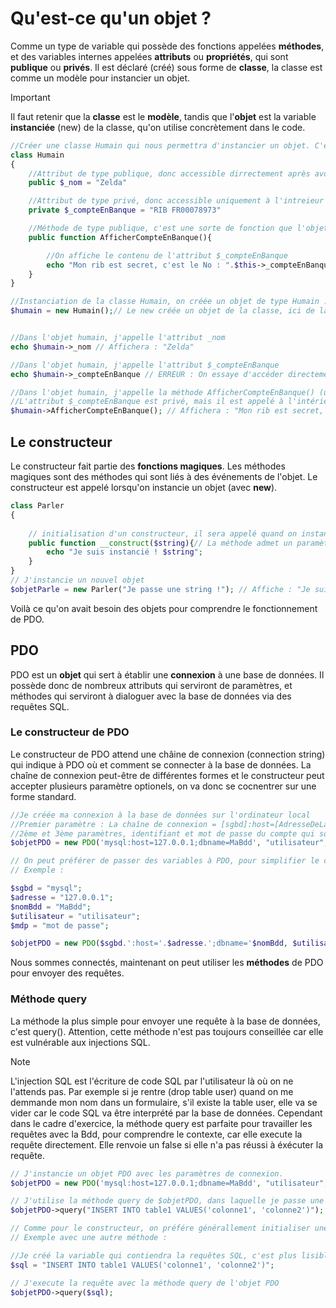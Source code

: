 # Qu'est-ce qu'un objet ?
Comme un type de variable qui possède des fonctions appelées **méthodes**, et des variables internes appelées **attributs** ou **propriétés**, qui sont **publique** ou **privés**.
Il est déclaré (créé) sous forme de **classe**, la classe est comme un modèle pour instancier un objet.
> [!IMPORTANT]
> Il faut retenir que la **classe** est le **modèle**, tandis que l'**objet** est la variable **instanciée** (new) de la classe, qu'on utilise concrètement dans le code.
```php
//Créer une classe Humain qui nous permettra d'instancier un objet. C'est comme un modèle de ce que sera l'objet instancié depuis cette classe.
class Humain
{
    //Attribut de type publique, donc accessible dirrectement après avoir instancié l'objet.
    public $_nom = "Zelda"

    //Attribut de type privé, donc accessible uniquement à l'intreieur de la classe, donc via une méthode
    private $_compteEnBanque = "RIB FR00078973"

    //Méthode de type publique, c'est une sorte de fonction que l'objet peut appeler.
    public function AfficherCompteEnBanque(){

        //On affiche le contenu de l'attribut $_compteEnBanque
        echo "Mon rib est secret, c'est le No : ".$this->_compteEnBanque;// $this fait référence à la classe dans laquelle on est. -> est la syntaxe pour appeler un attribut A L'INTERIEUR d'une classe. Donc : cette classe->le nom de l'attribut attribut
    }
}

//Instanciation de la classe Humain, on créée un objet de type Humain :
$humain = new Humain();// Le new créée un objet de la classe, ici de la classe Humain.


//Dans l'objet humain, j'appelle l'attribut _nom
echo $humain->_nom // Affichera : "Zelda"

//Dans l'objet humain, j'appelle l'attribut $_compteEnBanque
echo $humain->_compteEnBanque // ERREUR : On essaye d'accéder directement à un attribut privé (private), l'attribut ne s'affichera pas.

//Dans l'objet humain, j'appelle la méthode AfficherCompteEnBanque() (une méthode est très similaire à une fonction)
//L'attribut $_compteEnBanque est privé, mais il est appelé à l'intérieur d'une méthode de l'objet $humain, donc la méthode a le droit d'y accéder
$humain->AfficherCompteEnBanque(); // Affichera : "Mon rib est secret, c'est le No : RIB FR00078973"
```
## Le constructeur
Le constructeur fait partie des **fonctions magiques**. Les méthodes magiques sont des méthodes qui sont liés à des événements de l'objet.
Le constructeur est appelé lorsqu'on instancie un objet (avec **new**).
```php
class Parler
{
    
    // initialisation d'un constructeur, il sera appelé quand on instancie un objet Parler
    public function __construct($string){// La méthode admet un paramètre d'entrée, mais comme une fonction, ce n'est pas obligatoire. 
        echo "Je suis instancié ! $string";
    }
}
// J'instancie un nouvel objet
$objetParle = new Parler("Je passe une string !"); // Affiche : "Je suis instancié ! Je passe une string !"
```
Voilà ce qu'on avait besoin des objets pour comprendre le fonctionnement de PDO.
## PDO
PDO est un **objet** qui sert à établir une **connexion** à une base de données. Il possède donc de nombreux attributs qui serviront de paramètres, et méthodes qui serviront à dialoguer avec la base de données via des requêtes SQL.
### Le constructeur de PDO
Le constructeur de PDO attend une châine de connexion (connection string) qui indique à PDO où et comment se connecter à la base de données.
La chaîne de connexion peut-être de différentes formes et le constructeur peut accepter plusieurs paramètre optionels, on va donc se cocnentrer sur une forme standard.
```php
//Je créée ma connexion à la base de données sur l'ordinateur local
//Premier paramètre : La chaîne de connexion = [sgbd]:host=[AdresseDeLaBdd];dbname=[NomDeLaBdd]
//2ème et 3ème paramètres, identifiant et mot de passe du compte qui souhaite se connecter.
$objetPDO = new PDO('mysql:host=127.0.0.1;dbname=MaBdd', "utilisateur", "mot de passe");

// On peut préférer de passer des variables à PDO, pour simplifier le changement de Bdd ou d'utilisateur
// Exemple :

$sgbd = "mysql";
$adresse = "127.0.0.1";
$nomBdd = "MaBdd";
$utilisateur = "utilisateur";
$mdp = "mot de passe";

$objetPDO = new PDO($sgbd.':host='.$adresse.';dbname='$nomBdd, $utilisateur, $mdp);
```
Nous sommes connectés, maintenant on peut utiliser les **méthodes** de PDO pour envoyer des requêtes.
### Méthode query
La méthode la plus simple pour envoyer une requête à la base de données, c'est query().
Attention, cette méthode n'est pas toujours conseillée car elle est vulnérable aux injections SQL.
> [!NOTE]
> L'injection SQL est l'écriture de code SQL par l'utilisateur là où on ne l'attends pas. Par exemple si je rentre (drop table user) quand on me demmande mon nom dans un formulaire, s'il existe la table user, elle va se vider car le code SQL va être interprété par la base de données.
Cependant dans le cadre d'exercice, la méthode query est parfaite pour travailler les requêtes avec la Bdd, pour comprendre le contexte, car elle execute la requête directement.
Elle renvoie un false si elle n'a pas réussi à éxécuter la requête.
```php
// J'instancie un objet PDO avec les paramètres de connexion.
$objetPDO = new PDO('mysql:host=127.0.0.1;dbname=MaBdd', "utilisateur", "mot de passe");

// J'utilise la méthode query de $objetPDO, dans laquelle je passe une requête SQL sous forme de string
$objetPDO->query("INSERT INTO table1 VALUES('colonne1', 'colonne2')");

// Comme pour le constructeur, on préfére générallement initialiser une variable avec la requête SQL.
// Exemple avec une autre méthode :

//Je créé la variable qui contiendra la requêtes SQL, c'est plus lisible.
$sql = "INSERT INTO table1 VALUES('colonne1', 'colonne2')";

// J'execute la requête avec la méthode query de l'objet PDO
$objetPDO->query($sql);
```